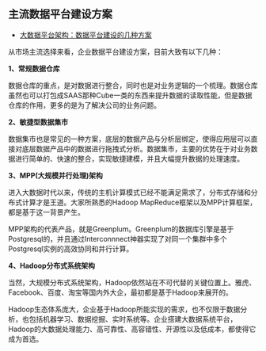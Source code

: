 ## 主流数据平台建设方案

- [大数据平台架构：数据平台建设的几种方案](https://bigdata.51cto.com/art/202012/635510.htm)

从市场主流选择来看，企业数据平台建设方案，目前大致有以下几种：

**1、常规数据仓库**

数据仓库的重点，是对数据进行整合，同时也是对业务逻辑的一个梳理。数据仓库虽然也可以打包成SAAS那种Cube一类的东西来提升数据的读取性能，但是数据仓库的作用，更多的是为了解决公司的业务问题。

**2、敏捷型数据集市**

数据集市也是常见的一种方案，底层的数据产品与分析层绑定，使得应用层可以直接对底层数据产品中的数据进行拖拽式分析。数据集市，主要的优势在于对业务数据进行简单的、快速的整合，实现敏捷建模，并且大幅提升数据的处理速度。

**3、MPP(大规模并行处理)架构**

进入大数据时代以来，传统的主机计算模式已经不能满足需求了，分布式存储和分布式计算才是王道。大家所熟悉的Hadoop MapReduce框架以及MPP计算框架，都是基于这一背景产生。

MPP架构的代表产品，就是Greenplum。Greenplum的数据库引擎是基于Postgresql的，并且通过Interconnnect神器实现了对同一个集群中多个Postgresql实例的高效协同和并行计算。

**4、Hadoop分布式系统架构**

当然，大规模分布式系统架构，Hadoop依然站在不可代替的关键位置上。雅虎、Facebook、百度、淘宝等国内外大企，最初都是基于Hadoop来展开的。

Hadoop生态体系庞大，企业基于Hadoop所能实现的需求，也不仅限于数据分析，也包括机器学习、数据挖掘、实时系统等。企业搭建大数据系统平台，Hadoop的大数据处理能力、高可靠性、高容错性、开源性以及低成本，都使得它成为首选。



